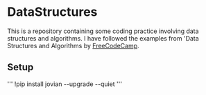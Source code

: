 # DataStructures
This is a repository containing some coding practice involving data structures and algorithms. I have followed the examples from 
'Data Structures and Algorithms by [FreeCodeCamp](https://www.youtube.com/watch?v=pkYVOmU3MgA&t=5650s).

## Setup
'''
!pip install jovian --upgrade --quiet
'''
